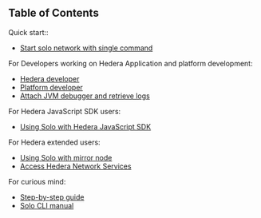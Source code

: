 ## Table of Contents

Quick start::
* [Start solo network with single command](TaskTool.md)

For Developers working on Hedera Application and platform development:
* [Hedera developer](HederaDeveloper.md)
* [Platform developer](PlatformDeveloper.md)
* [Attach JVM debugger and retrieve logs](DebugLog/debug.md)

For Hedera JavaScript SDK users:
* [Using Solo with Hedera JavaScript SDK](SDK.md)

For Hedera extended users:
* [Using Solo with mirror node](SoloWithMirrorNode.md)
* [Access Hedera Network Services](AccessHederaServices.md)

For curious mind:
* [Step-by-step guide](StepByStepGuide.md)
* [Solo CLI manual](SoloCLI.md)